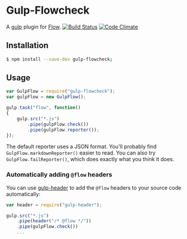 # Gulp-Flowcheck
A [gulp](https://gulpjs.com) plugin for [Flow](http://flowtype.org).
[![Build Status](https://travis-ci.org/rwhogg/gulp-flowcheck.svg?branch=master)](https://travis-ci.org/rwhogg/gulp-flowcheck)
[![Code Climate](https://codeclimate.com/github/rwhogg/gulp-flowcheck/badges/gpa.svg)](https://codeclimate.com/github/rwhogg/gulp-flowcheck)

## Installation
```bash
$ npm install --save-dev gulp-flowcheck;
```

## Usage
```js
var GulpFlow = require("gulp-flowcheck");
var gulpFlow = new GulpFlow();

gulp.task("flow", function()
{
    gulp.src("*.js")
        .pipe(gulpFlow.check())
        .pipe(gulpFlow.reporter());
});
```

The default reporter uses a JSON format. You'll probably find `GulpFlow.markdownReporter()` easier to read.
You can also try `GulpFlow.failReporter()`, which does exactly what you think it does.

### Automatically adding `@flow` headers
You can use [gulp-header](https://github.com/godaddy/gulp-header) to add the `@flow` headers to your source code
automatically:

```js
var header = require("gulp-header");

gulp.src("*.js")
	.pipe(header("/* @flow */"))
	.pipe(gulpFlow.check())
	...
```
